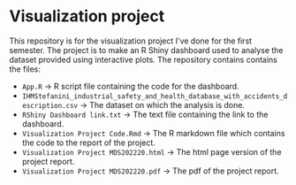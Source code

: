 # Visualization project

This repository is for the visualization project I've done for the first semester. The project is to make an R Shiny dashboard used to analyse the dataset provided using interactive plots. The repository contains contains the files:
* `App.R` -> R script file containing the code for the dashboard.
* `IHMStefanini_industrial_safety_and_health_database_with_accidents_description.csv` -> The dataset on which the analysis is done.
* `RShiny Dashboard link.txt` -> The text file containing the link to the dashboard.
* `Visualization Project Code.Rmd` -> The R markdown file which contains the code to the report of the project.
* `Visualization Project MDS202220.html` -> The html page version of the project report.
* `Visualization Project MDS202220.pdf` -> The pdf of the project report.
